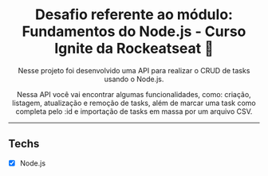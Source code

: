 <h1 align="center">
Desafio referente ao módulo: Fundamentos do Node.js - Curso Ignite da Rockeatseat 📝
</h1>

<p align="center">Nesse projeto foi desenvolvido uma API para realizar o CRUD de tasks usando o Node.js. </p>
<p align="center"> Nessa API você vai encontrar algumas funcionalidades, como: criação, listagem, atualização e remoção de tasks, além de marcar uma task como completa pelo :id e importação de tasks em massa por um arquivo CSV. </p>

<hr>

## Techs

- [x] Node.js
